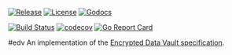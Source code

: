 
[![Release](https://img.shields.io/github/release/trustbloc/edv.svg?style=flat-square)](https://github.com/trustbloc/edv/releases/latest)
[![License](https://img.shields.io/badge/License-Apache%202.0-blue.svg)](https://raw.githubusercontent.com/trustbloc/edv/master/LICENSE)
[![Godocs](https://img.shields.io/badge/godoc-reference-blue.svg)](https://godoc.org/github.com/trustbloc/edv)

[![Build Status](https://dev.azure.com/trustbloc/edge/_apis/build/status/trustbloc.edv?branchName=master)](https://dev.azure.com/trustbloc/edge/_build/latest?definitionId=27&branchName=master)
[![codecov](https://codecov.io/gh/trustbloc/edv/branch/master/graph/badge.svg)](https://codecov.io/gh/trustbloc/edv)
[![Go Report Card](https://goreportcard.com/badge/github.com/trustbloc/edv)](https://goreportcard.com/report/github.com/trustbloc/edv)

#edv
An implementation of the [Encrypted Data Vault specification](https://digitalbazaar.github.io/encrypted-data-vaults/).
